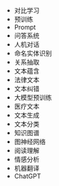 - 对比学习
- 预训练
- Prompt
- 问答系统
- 人机对话
- 命名实体识别
- 关系抽取
- 文本蕴含
- 法律文本
- 文本纠错
- 大模型预训练
- 医疗文本
- 文本生成
- 文本分类
- 知识图谱
- 图神经网络
- 阅读理解
- 情感分析
- 机器翻译
- ChatGPT